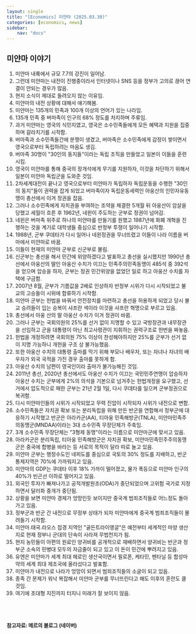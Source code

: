 ```yaml
---
layout: single
title: "[Economics] 미얀마 (2025.03.30)"
categories: [economics, news]
sidebar:
    nav: "docs"
---
```


## 미얀마 이야기
1. 미얀마 내륙에서 규모 7.7의 강진이 일어남.
1. 그런데 미얀마는 내전이 진행중이라서 인터넷이나 SNS 등을 정부가 고의로 끊어 연결이 안되는 경우가 많음.
1. 현지 소식이 제대로 들려오지 않는 이유임.
1. 미얀마의 내전 상황에 대해서 얘기해봄.
1. 미얀마는 135개의 민족과 100개 이상의 언어가 있는 나라임.
1. 135개 민족 중 버마족이 인구의 68% 정도를 차지하며 주류임.
1. 과거 미얀마는 영국의 식민지였고, 영국은 소수민족들에게 모든 혜택과 지원을 집중하며 갈라치기를 시작함.
1. 버마족과 소수민족들간에 분쟁이 생겼고, 버마족은 소수민족에게 감정이 쌓이면서 영국으로부터 독립하려는 마음도 생김.
1. 버마족 30명이 "30인의 동지들"이라는 독립 조직을 만들었고 일본이 이들을 훈련시킴.
1. 영국이 미얀마를 통해 중국의 장개석에게 무기를 지원하자, 이것을 차단하기 위해서 일본이 미얀마 독립군을 도와준 것임.
1. 2차세계대전이 끝나고 영국으로부터 미얀마가 독립하자 독립운동을 수행한 "30인의 동지"들이 권력을 잡게 되었고 버마족이자 독립운동세력인 아웅산의 인민자유동맹이 총선에서 이겨 정권을 잡음.
1. 그러나 소수민족에게 자치권을 부여하는 조약을 체결한 5개월 뒤 아웅산이 암살을 당했고 세월이 흐른 후 1962년, 네윈이 주도하는 군부로 정권이 넘어감.
1. 네윈은 버마족 위주로 하나의 미얀마를 만들기를 원했고 1987년에 화폐 개혁을 진행하는 것을 계기로 대학생들 중심으로 반정부 투쟁이 일어나기 시작함.
1. 1988년, 군부 쿠데타가 다시 일어나 네윈정권을 무너뜨렸고 이들이 나라 이름을 버마에서 미얀마로 바꿈.
1. 이들이 현재의 미얀마 군부로 신군부로 불림.
1. 신군부는 총선을 해서 민간에 위양하겠다고 발표하고 총선을 실시했지만 1990년 총선에서 아웅산의 딸인 아웅산 수치가 이끄는 민족주의민족동맹이 485석 중 392석을 얻으며 압승을 하자, 군부는 정권 민간위양을 없었던 일로 하고 아웅산 수치를 자택에 구금함.
1. 2007년 8월, 군부가 기름값을 2배로 인상하자 반정부 시위가 다시 시작되었고 불교의 고승들이 시위에 합류하기 시작함.
1. 미얀마 군부는 헌법을 바꿔서 안전장치를 마련하고 총선을 허용하게 되었고 당시 불교 승려들이 입는 승복이 샤프란 색이라 이것을 샤프란 혁명으로 부르고 있음.
1. 총선에서 아웅 산의 딸 아웅산 수치가 이겨 정권이 바뀜.
1. 그러나 군부는 국회의원의 25%를 선거 없이 지명할 수 있고 국방장관과 내무장관을 선임하고 군을 대통령이 아닌 최고사령관이 지휘하는 권력구조로 헌번을 짜놓음.
1. 헌법을 개정하려면 국회의원 75% 이상이 찬성해야하지만 25%를 군부가 선거 없이 지명 가능하니 개헌을 구조 상 불가능했음.
1. 또한 아웅산 수치의 대통령 출마를 막기 위해 부모나 배우자, 또는 자녀나 자녀의 배우자가 외국 국적을 가진 경우 출마를 못하게 함.
1. 아웅산 수치의 남편이 영국인이라 출마가 불가능해진 것임.
1. 2011년 총선, 2020년 총선에서도 아웅산 수치가 이끄는 국민민주연맹이 압승하자 아웅산 수치는 군부에게 2%의 의석을 기본으로 넘겨주는 헌법개정을 요구했고, 선거에서 압도적으로 패한 군부는 21년 2월 1일, 다시 쿠데타를 일으켜 군부정권으로 복귀함.
1. 다시 미얀마인들의 시위가 시작되었고 무력 진압이 시작되자 시위가 내전으로 변함.
1. 소수민족들은 자치권 확보 또는 분리독립을 위해 만든 반군을 연합해서 정부군에 대응하기 시작했고 반군은 아라카군(AA), 티아웅 민족해방군(TNLA), 미얀마민족주의동맹군(MNDAA)이라는 3대 소수민족 무장단체가 주축임.
1. 3개 소수민족 무장단체는 "3형제 동맹"이라는 이름으로 미얀마군에 맞서고 있음.
1. 아라카군은 분리독립, 티아웅 민족해방군은 자치권 확보, 미얀마민족민주주의동맹군은 중국에 합병을 바라는 등 서로의 목적이 달라 따로 놀고 있음.
1. 미얀마 군부는 행정수도인 네피도를 중심으로 국토의 30% 정도를 지배하고, 반군 통제지역은 70%에 가까워지고 있음.
1. 미얀마의 GDP는 쿠데타 이후 18% 가까이 떨어졌고, 물가 폭등으로 미얀마 인구의 40%가 빈곤선 이하로 떨어지고 있음.
1. 외국인 투자가 빠져나가고 공적개발원조(ODA)가 중단되었으며 고위험 국가로 지정하면서 달러화 중개가 중단됨.
1. 상황을 보면 미얀마 경제가 엉망인듯 보이지만 중국계 범죄조직들로 어느정도 돌아가고 있음.
1. 정부군과 반군 간 내전으로 무정부 상태가 되자 미얀마에게 중국계 범죄조직들이 몰려들기 시작함.
1. 미얀마.태국.라오스 접경 지역인 "골든트라이앵글"은 예전부터 세계적인 마양 생산지로 현재 정부나 군대의 단속이 사라져 무법천지가 됨.
1. 현지 농민들이 아편의 원료인 양귀비를 공개적으로 재배하면서 양귀비는 반군과 정부군 소속의 민병대 모두의 자금줄이 되고 있고 이 돈이 민간에 뿌려지고 있음.
1. 유엔은 미얀마가 세계 최대 헤로인 생산국이면서 필로폰, 케타민, 펜타닐 등 합성마약의 세계 최대 제조국에 올라섰다고 발표함.
1. 미얀마가 내전으로 나라가 엉망이 되면서 범죄조직들의 소굴이 되고 있음.
1. 종족 간 문제가 워낙 복잡해서 미얀마 군부를 무너뜨린다고 해도 이후의 혼란도 클 것임.
1. 여기에 초대형 지진까지 터지니 미래가 잘 보이지 않음.



<br/>
<br/>

#### 참고자료: 메르의 블로그 (네이버) 
